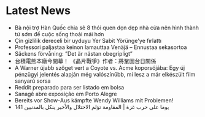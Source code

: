 # Latest News
-  Bà nội trợ Hàn Quốc chia sẻ 8 thói quen dọn dẹp nhà cửa nên hình thành từ sớm để cuộc sống thoải mái hơn
-  Çin gizlilik dereceli bir uyduyu Yer Sabit Yörünge'ye fırlattı
-  Professori paljastaa keinon lamauttaa Venäjä – Ennustaa sekasortoa
-  Säckens förvåning: ”Det är nästan obegripligt”
-  台積電熊本廠今開幕！ 《晶片戰爭》作者：將鞏固台日關係
-  A Warner újabb szöget vert a Coyote vs. Acme koporsójába: Egy új pénzügyi jelentés alapján még valószínűbb, mi lesz a már elkészült film sanyarú sorsa
-  Reddit preparado para ser listado em bolsa
-  Sanagê abre exposição em Porto Alegre
-  Bereits vor Show-Aus kämpfte Wendy Williams mit Problemen!
-  141 يوما على حرب غزة | المقاومة تؤلم الاحتلال والأخير ينكل بالمدنيين
